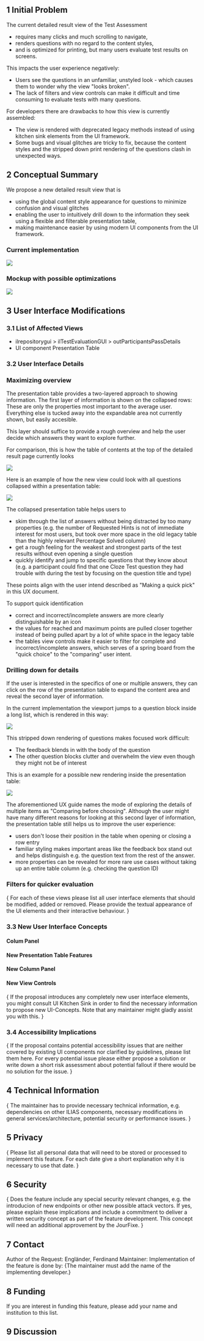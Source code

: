 ## 1 Initial Problem
The current detailed result view of the Test Assessment
* requires many clicks and much scrolling to navigate,
* renders questions with no regard to the content styles,
* and is optimized for printing, but many users evaluate test results on screens.

This impacts the user experience negatively:
* Users see the questions in an unfamiliar, unstyled look - which causes them to wonder why the view "looks broken".
* The lack of filters and view controls can make it difficult and time consuming to evaluate tests with many questions.

For developers there are drawbacks to how this view is currently assembled:

* The view is rendered with deprecated legacy methods instead of using kitchen sink elements from the UI framework.
* Some bugs and visual glitches are tricky to fix, because the content styles and the stripped down print rendering of the questions clash in unexpected ways.

## 2 Conceptual Summary

We propose a new detailed result view that is
* using the global content style appearance for questions to minimize confusion and visual glitches
* enabling the user to intuitively drill down to the information they seek using a flexible and filterable presentation table,
* making maintenance easier by using modern UI components from the UI framework.

### Current implementation

![](./img/detailed-results_old-overview.jpg)

### Mockup with possible optimizations

![](./img/detailed-results_expaned-item-multiple-choice.jpg)


## 3 User Interface Modifications

### 3.1 List of Affected Views
* ilrepositorygui > ilTestEvaluationGUI > outParticipantsPassDetails
* UI component Presentation Table


### 3.2 User Interface Details

### Maximizing overview

The presentation table provides a two-layered approach to showing information. The first layer of information is shown on the collapsed rows: These are only the properties most important to the average user. Everything else is tucked away into the expandable area not currently shown, but easily accesible.

This layer should suffice to provide a rough overview and help the user decide which answers they want to explore further.

For comparison, this is how the table of contents at the top of the detailed result page currently looks

![](./img/detailed-results_old-table-of-content.jpg)

Here is an example of how the new view could look with all questions collapsed within a presentation table:

![](./img/detailed-results_all-collapsed.jpg)

The collapsed  presentation table helps users to
* skim through the list of answers without being distracted by too many properties (e.g. the number of Requested Hints is not of immediate interest for most users, but took over more space in the old legacy table than the highly relevant Percentage Solved column)
* get a rough feeling for the weakest and strongest parts of the test results without even opening a single question
* quickly identify and jump to specific questions that they know about (e.g. a participant could find that one Cloze Test question they had trouble with during the test by focusing on the question title and type)

These points align with the user intend described as "Making a quick pick" in this UX document.

To support quick identification
* correct and incorrect/incomplete answers are more clearly distinguishable by an icon
* the values for reached and maximum points are pulled closer together instead of being pulled apart by a lot of white space in the legacy table
* the tables view controls make it easier to filter for complete and incorrect/incomplete answers, which serves of a spring board from the "quick choice" to the "comparing" user intent.

### Drilling down for details

If the user is interested in the specifics of one or multiple answers, they can click on the row of the presentation table to expand the content area and reveal the second layer of information.

In the current implementation the viewport jumps to a question block inside a long list, which is rendered in this way:

![](./img/detailed-results_old-multiple-answers-rendering.jpg)

This stripped down rendering of questions makes focused work difficult:
* The feedback blends in with the body of the question
* The other question blocks clutter and overwhelm the view even though they might not be of interest

This is an example for a possible new rendering inside the presentation table:

![](./img/detailed-results_expaned-item.jpg)

The aforementioned UX guide names the mode of exploring the details of multiple items as "Comparing before choosing". Although the user might have many different reasons for looking at this second layer of information, the presentation table still helps us to improve the user experience:

* users don't loose their position in the table when opening or closing a row entry
* familiar styling makes important areas like the feedback box stand out and helps distinguish e.g. the question text from the rest of the answer.
* more properties can be revealed for more rare use cases without taking up an entire table column (e.g. checking the question ID)

### Filters for quicker evaluation







{ For each of these views please list all user interface elements that should be modified, added or removed. Please provide the textual appearance of the UI elements and their interactive behaviour. }

### 3.3 New User Interface Concepts

#### Colum Panel

#### New Presentation Table Features

#### New Column Panel

#### New View Controls

{ If the proposal introduces any completely new user interface elements, you might consult UI Kitchen Sink in order to find the necessary information to propose new UI-Concepts. Note that any maintainer might gladly assist you with this. }

### 3.4 Accessibility Implications
{ If the proposal contains potential accessibility issues that are neither covered by existing UI components nor clarified by guidelines, please list them here. For every potential issue please either propose a solution or write down a short risk assessment about potential fallout if there would be no solution for the issue. }

## 4 Technical Information
{ The maintainer has to provide necessary technical information, e.g. dependencies on other ILIAS components, necessary modifications in general services/architecture, potential security or performance issues. }

## 5 Privacy
{ Please list all personal data that will need to be stored or processed to implement this feature. For each date give a short explanation why it is necessary to use that date. }

## 6 Security
{ Does the feature include any special security relevant changes, e.g. the introducion of new endpoints or other new possible attack vectors. If yes, please explain these implications and include a commitment to deliver a written security concept as part of the feature development. This concept will need an additional approvement by the JourFixe. }

## 7 Contact
Author of the Request: Engländer, Ferdinand
Maintainer:
Implementation of the feature is done by: {The maintainer must add the name of the implementing developer.}

## 8 Funding
If you are interest in funding this feature, please add your name and institution to this list.

## 9 Discussion